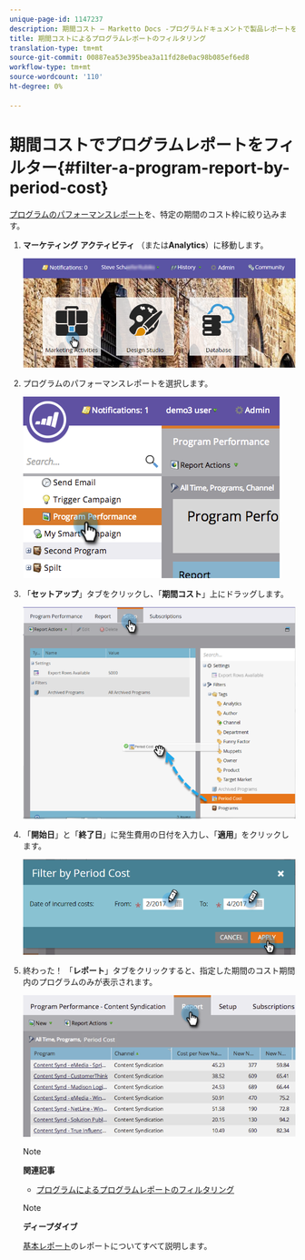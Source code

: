 ```yaml
---
unique-page-id: 1147237
description: 期間コスト — Marketto Docs -プログラムドキュメントで製品レポートをフィルター
title: 期間コストによるプログラムレポートのフィルタリング
translation-type: tm+mt
source-git-commit: 00887ea53e395bea3a11fd28e0ac98b085ef6ed8
workflow-type: tm+mt
source-wordcount: '110'
ht-degree: 0%

---
```



# 期間コストでプログラムレポートをフィルター{#filter-a-program-report-by-period-cost}

[プログラムのパフォーマンスレポート](create-a-program-performance-report.md)を、特定の期間のコスト枠に絞り込みます。

1. **マーケティング** **アクティビティ** （または&#x200B;**Analytics**）に移動します。

   ![](assets/login-marketing-activities-1.png)

1. プログラムのパフォーマンスレポートを選択します。

   ![](assets/image2014-9-23-16-3a22-3a52.png)

1. 「**セットアップ**」タブをクリックし、「**期間コスト**」上にドラッグします。

   ![](assets/lm-86194-1.png)

1. 「**開始日**」と「**終了日**」に発生費用の日付を入力し、「**適用**」をクリックします。

   ![](assets/lm-86194-2a-hands.png)

1. 終わった！ 「**レポート**」タブをクリックすると、指定した期間のコスト期間内のプログラムのみが表示されます。

   ![](assets/lm-86194-report-tab.png)

   >[!NOTE]
   >
   >**関連記事**
   >
   >    
   >    
   >    * [プログラムによるプログラムレポートのフィルタリング](filter-a-program-report-by-program.md)


   >[!NOTE]
   >
   >**ディープダイブ**
   >
   >
   >[基本レポート](http://docs.marketo.com/display/docs/basic+reporting)のレポートについてすべて説明します。

